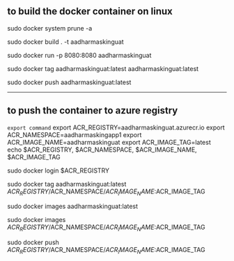 ## to build the docker container on linux 

sudo docker system prune -a

sudo docker build . -t aadharmaskinguat

sudo docker run -p 8080:8080 aadharmaskinguat

sudo docker tag aadharmaskinguat:latest aadharmaskinguat:latest

sudo docker push aadharmaskinguat:latest

---------------------------------------------------------------------

## to push the container to azure registry

``` export command ```
export ACR_REGISTRY=aadharmaskinguat.azurecr.io
export ACR_NAMESPACE=aadharmaskingapp1
export ACR_IMAGE_NAME=aadharmaskinguat
export ACR_IMAGE_TAG=latest
echo $ACR_REGISTRY, $ACR_NAMESPACE, $ACR_IMAGE_NAME, $ACR_IMAGE_TAG

sudo docker login $ACR_REGISTRY

sudo docker tag aadharmaskinguat:latest $ACR_REGISTRY/$ACR_NAMESPACE/$ACR_IMAGE_NAME:$ACR_IMAGE_TAG

sudo docker images aadharmaskinguat:latest

sudo docker images $ACR_REGISTRY/$ACR_NAMESPACE/$ACR_IMAGE_NAME:$ACR_IMAGE_TAG

sudo docker push $ACR_REGISTRY/$ACR_NAMESPACE/$ACR_IMAGE_NAME:$ACR_IMAGE_TAG
